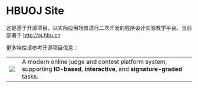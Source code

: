 HBUOJ Site
=====
这是基于开源项目，以实际应用场景进行二次开发的程序设计实验教学平台。当前部署于 http://oj.hbu.cn

更多特性请参考开源项目信息：

<table>
<tr>
<td>
<a href="http://dmoj.ca">
<img src="https://avatars2.githubusercontent.com/u/6934864?v=3&s=100" align="left"></img>
</a>
</td>
<td>
A modern online judge and contest platform system, supporting <b>IO-based</b>, <b>interactive</b>, and <b>signature-graded</b> tasks.
</td>
</tr>
</table>
